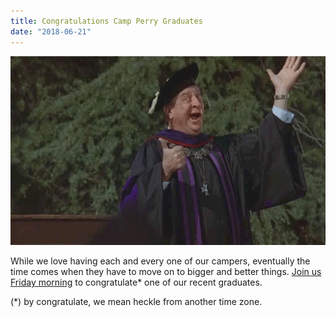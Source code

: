 ```yaml
---
title: Congratulations Camp Perry Graduates
date: "2018-06-21"
---
```


![Rodney Graduation](./graduation.gif)

While we love having each and every one of our campers, eventually the time comes when they have to move on to bigger and better things. [Join us Friday morning](https://www.nsnsports.net/colleges/norwich/) to congratulate* one of our recent graduates.

(*) by congratulate, we mean heckle from another time zone.